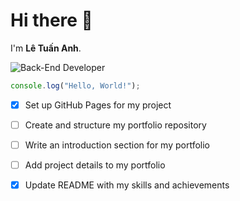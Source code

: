 # Hi there 👋

I'm **Lê Tuấn Anh**.

![Back-End Developer](https://verpex.com/assets/uploads/images/blog/How-to-become-a-Backend-Developer.jpg?v=1665484477)

```javascript
console.log("Hello, World!");
```


- [x] Set up GitHub Pages for my project
- [ ] Create and structure my portfolio repository
- [ ] Write an introduction section for my portfolio
- [ ] Add project details to my portfolio
- [x] Update README with my skills and achievements

